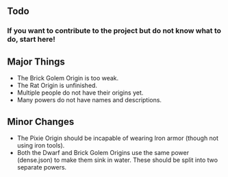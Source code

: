## Todo
### If you want to contribute to the project but do not know what to do, start here!

## Major Things
* The Brick Golem Origin is too weak.
* The Rat Origin is unfinished.
* Multiple people do not have their origins yet.
* Many powers do not have names and descriptions.

## Minor Changes
* The Pixie Origin should be incapable of wearing Iron armor (though not using iron tools).
* Both the Dwarf and Brick Golem Origins use the same power (dense.json) to make them sink in water. These should be split into two separate powers.